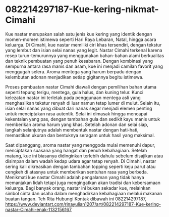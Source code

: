 # 082214297187-Kue-kering-nikmat-Cimahi

Kue nastar merupakan salah satu jenis kue kering yang identik dengan momen-momen istimewa seperti Hari Raya Lebaran, Natal, hingga acara keluarga. Di Cimahi, kue nastar memiliki ciri khas tersendiri, dengan tekstur yang lembut dan isian selai nanas yang legit. Nastar Cimahi terkenal karena resep turun-temurunnya yang menggunakan bahan-bahan alami berkualitas dan teknik pembuatan yang penuh kesabaran. Dengan kombinasi yang sempurna antara rasa manis dan asam, kue ini menjadi camilan favorit yang menggugah selera. Aroma mentega yang harum berpadu dengan kelembutan adonan menjadikan setiap gigitannya begitu istimewa.

Proses pembuatan nastar Cimahi diawali dengan pemilihan bahan utama seperti tepung terigu, mentega, gula halus, dan kuning telur. Kunci kelezatan nastar ini terletak pada penggunaan mentega asli yang menghasilkan tekstur renyah di luar namun tetap lumer di mulut. Selain itu, isian selai nanas yang dibuat dari nanas segar menjadi elemen penting untuk menciptakan rasa autentik. Selai ini dimasak hingga mencapai kekentalan yang pas, dengan tambahan gula dan sedikit kayu manis untuk memberikan aroma harum yang khas. Setelah adonan dan selai siap, langkah selanjutnya adalah membentuk nastar dengan hati-hati, memastikan ukuran dan bentuknya seragam untuk hasil yang maksimal.

Saat dipanggang, aroma nastar yang menggoda mulai memenuhi dapur, menciptakan suasana yang hangat dan penuh kebahagiaan. Setelah matang, kue ini biasanya didinginkan terlebih dahulu sebelum disajikan atau disimpan dalam wadah kedap udara agar tetap renyah. Di Cimahi, nastar sering kali dikreasikan dengan tambahan topping seperti keju parut atau cengkeh di atasnya untuk memberikan sentuhan rasa yang berbeda. Menikmati kue nastar Cimahi adalah pengalaman yang tidak hanya memanjakan lidah tetapi juga mengingatkan akan tradisi dan kebersamaan keluarga. Bagi banyak orang, nastar ini bukan sekadar kue, melainkan simbol cinta dan usaha dalam menghadirkan kebahagiaan melalui makanan buatan tangan.
Teh Rita
Hubungi Kontak dibawah ini
082214297187, 
https://www.deviantart.com/rinayulian1207/art/082214297187-Kue-kering-nastar-Cimahi-enak-1132156167
